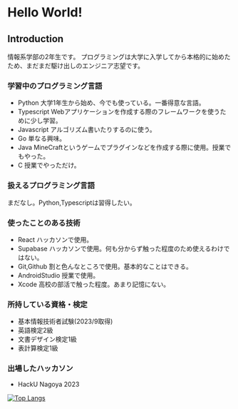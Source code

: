 # Hello World!

## Introduction
情報系学部の2年生です。
プログラミングは大学に入学してから本格的に始めたため、まだまだ駆け出しのエンジニア志望です。

### 学習中のプログラミング言語
- Python 大学1年生から始め、今でも使っている。一番得意な言語。
- Typescript Webアプリケーションを作成する際のフレームワークを使うために少し学習。
- Javascript アルゴリズム書いたりするのに使う。
- Go 単なる興味。
- Java MineCraftというゲームでプラグインなどを作成する際に使用。授業でもやった。
- C 授業でやっただけ。
### 扱えるプログラミング言語
まだなし。Python,Typescriptは習得したい。
### 使ったことのある技術
- React
  ハッカソンで使用。
- Supabase
  ハッカソンで使用。何も分からず触った程度のため使えるわけではない。
- Git,Github
  割と色んなところで使用。基本的なことはできる。
- AndroidStudio
  授業で使用。
- Xcode
  高校の部活で触った程度。あまり記憶にない。
### 所持している資格・検定
- 基本情報技術者試験(2023/9取得)
- 英語検定2級
- 文書デザイン検定1級
- 表計算検定1級
### 出場したハッカソン
- HackU Nagoya 2023

[![Top Langs](https://github-readme-stats.vercel.app/api/top-langs/?username=haruto0707&layout=compact&theme=onedark)](https://github.com/anuraghazra/github-readme-stats)
